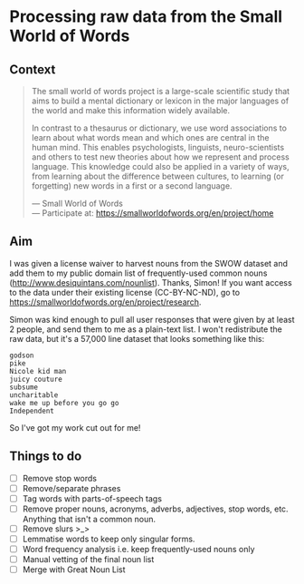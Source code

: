 # Processing raw data from the Small World of Words

## Context

> The small world of words project is a large-scale scientific study that aims to build a mental dictionary or lexicon 
> in the major languages of the world and make this information widely available.
> 
> In contrast to a thesaurus or dictionary, we use word associations to learn about what words mean and which ones are 
> central in the human mind. This enables psychologists, linguists, neuro-scientists and others to test new theories about 
> how we represent and process language. This knowledge could also be applied in a variety of ways, from learning about 
> the difference between cultures, to learning (or forgetting) new words in a first or a second language.
>
> — Small World of Words  
> — Participate at: <https://smallworldofwords.org/en/project/home>

## Aim

I was given a license waiver to harvest nouns from the SWOW dataset and add them to my public domain list of frequently-used 
common nouns (<http://www.desiquintans.com/nounlist>). Thanks, Simon! If you want access to the data under their existing 
license (CC-BY-NC-ND), go to <https://smallworldofwords.org/en/project/research>.

Simon was kind enough to pull all user responses that were given by at least 2 people, and send them to me as a plain-text 
list. I won't redistribute the raw data, but it's a 57,000 line dataset that looks something like this:

```
godson
pike
Nicole kid man
juicy couture
subsume
uncharitable
wake me up before you go go
Independent
```

So I've got my work cut out for me!

## Things to do

- [ ] Remove stop words
- [ ] Remove/separate phrases
- [ ] Tag words with parts-of-speech tags
- [ ] Remove proper nouns, acronyms, adverbs, adjectives, stop words, etc. Anything that isn't a common noun.
- [ ] Remove slurs >_>
- [ ] Lemmatise words to keep only singular forms.
- [ ] Word frequency analysis i.e. keep frequently-used nouns only
- [ ] Manual vetting of the final noun list
- [ ] Merge with Great Noun List
